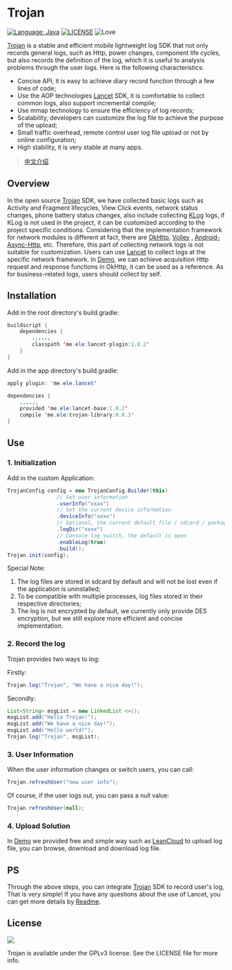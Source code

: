 # Trojan

[![Language: Java](https://img.shields.io/badge/language-Java-blue.svg)](https://www.java.com)
[![LICENSE](https://img.shields.io/badge/license-GPLv3-000000.svg)](https://github.com/ELELogistics/Trojan/blob/master/LICENSE)
![Love](https://img.shields.io/badge/made%20with-%3C3-orange.svg)

[Trojan](https://github.com/ELELogistics/Trojan) is a stable and efficient mobile lightweight log SDK that not only records general logs, such as Http, power changes, component life cycles, but also records the definition of the log, which it is useful to  analysis problems through the user logs. Here is the following characteristics:

* Concise API, it is easy to achieve diary record function through a few lines of code;
* Use the AOP technologies [Lancet](https://github.com/eleme/lancet) SDK, it is comfortable to collect common logs, also support incremental compile;
* Use mmap technology to ensure the efficiency of log records;
* Scalability, developers can customize the log file to achieve the purpose of the upload;
* Small traffic overhead, remote control user log file upload or not by online configuration;
* High stability, it is very stable at many apps.

> [中文介绍](/README_CN.md)

## Overview

In the open source [Trojan](https://github.com/ELELogistics/Trojan) SDK, we have collected basic logs such as Activity and Fragment lifecycles, View Click events, network status changes, phone battery status changes, also include collecting [KLog](https://github.com/ZhaoKaiQiang/KLog) logs, if KLog is not used in the project, it can be customized according to the project specific conditions. Considering that the implementation framework for network modules is different at fact, there are [OkHttp](https://github.com/square/okhttp), [Volley](https://github.com/google/volley) , [Android-Async-Http](https://github.com/loopj/android-async-http), etc. Therefore, this part of collecting network logs is not suitable for customization. Users can use [Lancet](https://github.com/eleme/lancet) to collect logs  at the specific network framework. In [Demo](https://github.com/ELELogistics/Trojan/blob/master/app/src/main/java/me/ele/trojan/demo/DemoHook.java), we can achieve acquisition Http request and response functions in OkHttp, it can be used as a reference. As for business-related logs, users should collect by self.

## Installation

Add in the root directory's build.gradle:

```java
buildscript {
    dependencies {
        ......
        classpath 'me.ele:lancet-plugin:1.0.2'
    }
}
```

Add in the app directory's build.gradle:

```java
apply plugin: 'me.ele.lancet'

dependencies {
    ......
    provided 'me.ele:lancet-base:1.0.2'
    compile 'me.ele:trojan-library:0.0.3'
}
```

## Use

### 1. Initialization

Add in the custom Application:

```java
TrojanConfig config = new TrojanConfig.Builder(this)
                // Set user information
                .userInfo("xxxx")
                // Set the current device information
                .deviceInfo("xxxx")
                // Optional, the current default file / sdcard / package name _trojanLog /
                .logDir("xxxx")
                // Console log switch, the default is open
                .enableLog(true)
                .build();
Trojan.init(config);
```

Special Note:

1. The log files are stored in sdcard by default and will not be lost even if the application is uninstalled;
2. To be compatible with multiple processes, log files stored in their respective directories;
3. The log is not encrypted by default, we currently only provide DES encryption, but we still explore more efficient and concise implementation.

### 2. Record the log

Trojan provides two ways to log:

Firstly:

```java
Trojan.log("Trojan", "We have a nice day!");
```

Secondly:

```java
List<String> msgList = new LinkedList <>();
msgList.add("Hello Trojan!");
msgList.add("We have a nice day!");
msgList.add("Hello world!");
Trojan.log("Trojan", msgList);
```

### 3. User Information

When the user information changes or switch users, you can call:

```java
Trojan.refreshUser("new user info");
```

Of course, if the user logs out, you can pass a null value:

```java
Trojan.refreshUser(null);
```

### 4. Upload Solution

In [Demo](https://github.com/ELELogistics/Trojan/blob/master/app/src/main/java/me/ele/trojan/demo/upload/DemoLeanCloudUploader.java) we provided free and simple way such as [LeanCloud](https://leancloud.cn/) to upload log file, you can browse, download and download log file.

## PS

Through the above steps, you can integrate [Trojan](https://github.com/ELELogistics/Trojan) SDK to record user's log, That is very simple! If you have any questions about the use of Lancet, you can get more details by [Readme](https://github.com/eleme/lancet/blob/dev/README_zh.md).

## License

![](https://www.gnu.org/graphics/gplv3-127x51.png)

Trojan is available under the GPLv3 license. See the LICENSE file for more info.

